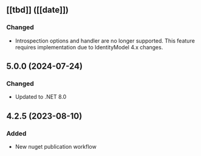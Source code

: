## [[tbd]] ([[date]])

### Changed
- Introspection options and handler are no longer supported. This feature requires implementation due to IdentityModel 4.x changes.

## 5.0.0 (2024-07-24)

### Changed
- Updated to .NET 8.0

## 4.2.5 (2023-08-10)

### Added
- New nuget publication workflow
